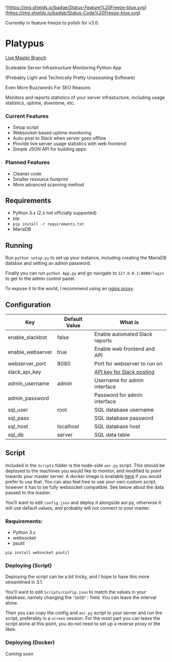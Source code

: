 ![https://img.shields.io/badge/Status-Feature%20Freeze-blue.svg](https://img.shields.io/badge/Status-Code%20Freeze-blue.svg)

Currently in feature freeze to polish for v3.0.

# Platypus

[Live Master Branch](https://status.ggserv.xyz)

Scaleable Server Infrastructure Monitoring Python App

(Probably Light and Technically Pretty Unassuming Software)

Even More Buzzwords For SEO Reasons

Monitors and reports statistics of your server infrastucture, including usage statistics, uptime, downtime, etc.

### Current Features
 - Setup script
 - Websocket-based uptime monitoring
 - Auto-post to Slack when server goes offline
 - Provide live server usage statistics with web frontend
 - Simple JSON API for building apps

### Planned Features
 - Cleaner code
 - Smaller resource footprint
 - More advanced scanning method

## Requirements
 - Python 3.x (2.x not officially supported)
 - pip
  - `pip install -r requirements.txt`
 - MariaDB

## Running
Run `python setup.py` to set up your instance, including creating the MariaDB databse and setting an admin password.

Finally you can run `python App.py` and go navigate to `127.0.0.1:8080/login` to get to the admin control panel.

To expose it to the world, I recommend using an [nginx proxy](https://www.nginx.com/resources/admin-guide/reverse-proxy/).
## Configuration

| Key | Default Value | What is |
| --- | ------------- | ------- |
| enable_slackbot | false | Enable automated Slack reports |
| enable_webserver | true | Enable web frontend and API | 
| webserver_port | 8080 | Port for webserver to run on |
| slack_api_key | | [API key for Slack posting](https://github.com/slackapi/python-slackclient)
| admin_username | admin | Username for admin interface |
| admin_password | | Password for admin interface |
| sql_user | root | SQL database username |
| sql_pass | | SQL database password |
| sql_host | localhost | SQL database host |
| sql_db | server | SQL data table |

## Script

Included in the `Scripts` folder is the node-side `aor.py` script. This should be
deployed to the machines you would like to monitor, and modified to point towards
your master server. A docker image is available [here](#) if you would prefer to 
use that. You can also feel free to use your own custom script, however it has to
be fully websocket compatible. See below about the data passed to the master.

You'll want to edit `config.json` and deploy it alongside aor.py, otherwise
it will use default values, and probably will not connect to your master. 

### Requirements:

 - Python 3.x
 - websocket
 - psutil

`pip install websocket psutil`

### Deploying (Script)

Deploying the script can be a bit tricky, and I hope to have this more
streamlined in 3.1.

You'll want to edit `Scripts/config.json` to match the values in your database,
namely changing the `"UUID":` field. You can leave the interval alone. 

Then you can copy the config and `aor.py` script to your server and run the script, 
preferably in a `screen` session. For the most part you can leave the script alone
at this point, you do not need to set up a reverse proxy or the likes.

### Deploying (Docker)

Coming soon